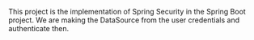 This project is the implementation of Spring Security in the Spring Boot project.
We are making the DataSource from the user credentials and authenticate then.
